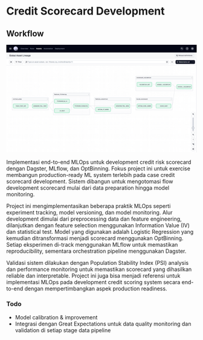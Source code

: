 # Credit Scorecard Development

## Workflow
![Credit Scorecard Development Workflow](figs/image.png)

Implementasi end-to-end MLOps untuk development credit risk scorecard dengan Dagster, MLflow, dan OptBinning. Fokus project ini untuk exercise membangun production-ready ML system terlebih pada case credit scorecard development. Sistem dibangun untuk mengotomasi flow development scorecard mulai dari data preparation hingga model monitoring.

Project ini mengimplementasikan beberapa praktik MLOps seperti experiment tracking, model versioning, dan model monitoring. Alur development dimulai dari preprocessing data dan feature engineering, dilanjutkan dengan feature selection menggunakan Information Value (IV) dan statistical test. Model yang digunakan adalah Logistic Regression yang kemudian ditransformasi menjadi scorecard menggunakan OptBinning. Setiap eksperimen di-track menggunakan MLflow untuk memastikan reproducibility, sementara orchestration pipeline menggunakan Dagster.

Validasi sistem dilakukan dengan Population Stability Index (PSI) analysis dan performance monitoring untuk memastikan scorecard yang dihasilkan reliable dan interpretable. Project ini juga bisa menjadi referensi untuk implementasi MLOps pada development credit scoring system secara end-to-end dengan mempertimbangkan aspek production readiness.

### Todo
- Model calibration & improvement
- Integrasi dengan Great Expectations untuk data quality monitoring dan validation di setiap stage data pipeline